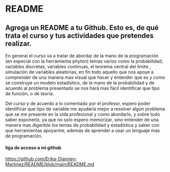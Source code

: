 # README
## Agrega un README a tu Github. Esto es, de qué trata el curso y tus actividades que pretendes realizar.

En general el curso va a tratar de abordar de la mano de la programación (en especial con la herramienta phyton) temas varios como la probabilidad, variables discretas, variables continuas, el teorema central del limite , simulación de variables aleatorias, en fin todo aquello que nos apoye a comprender de una manera mas visual que hacer y entender que es y como se construye un modelo estadístico, de la mano de la probabilidad y de acuerdo al problema presentado se nos hará mas fácil identificar que tipo de función, o de teoría.

Del curso y de acuerdo a lo comentado por el profesor, espero poder identificar que tipo de variable me ayudaría mejor a resolver algún problema que se me presente en la vida profesional y como abordarlo, y sobre todo saber exponerlo, ya que no solo espero memorizar, sino entender de una manera mas digerible los temas de probabilidad y estadística y saber con que herramientas apoyarme, además de aprender a usar un lenguaje mas de programación.

#### liga de acceso a mi github
https://github.com/Erika-Dianney-Martinez/README/blob/main/README.md
